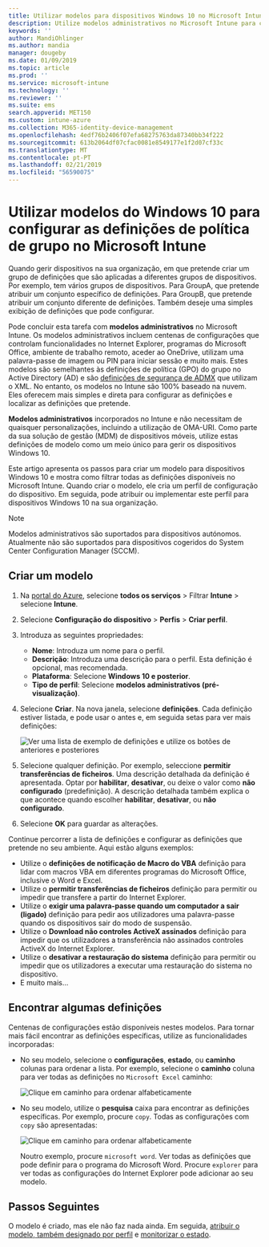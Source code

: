 ```yaml
---
title: Utilizar modelos para dispositivos Windows 10 no Microsoft Intune – Azure | Documentos da Microsoft
description: Utilize modelos administrativos no Microsoft Intune para criar grupos de definições para dispositivos Windows 10. Utilize estas definições num perfil de configuração do dispositivo para controlar programas do Office, proteger recursos do Internet Explorer, controlar o acesso para o OneDrive, usar recursos de área de trabalho remotos, ativar a reprodução automática, definir as definições de gestão de energia, utilizar a impressão de HTTP, utilize o utilizador diferente Opções de início de sessão e controlar o tamanho do registo de eventos.
keywords: ''
author: MandiOhlinger
ms.author: mandia
manager: dougeby
ms.date: 01/09/2019
ms.topic: article
ms.prod: ''
ms.service: microsoft-intune
ms.technology: ''
ms.reviewer: ''
ms.suite: ems
search.appverid: MET150
ms.custom: intune-azure
ms.collection: M365-identity-device-management
ms.openlocfilehash: 4edf76b2406f07efa68275763da87340bb34f222
ms.sourcegitcommit: 613b2064df07cfac0081e8549177e1f2d07cf33c
ms.translationtype: MT
ms.contentlocale: pt-PT
ms.lasthandoff: 02/21/2019
ms.locfileid: "56590075"
---
```

# <a name="use-windows-10-templates-to-configure-group-policy-settings-in-microsoft-intune"></a>Utilizar modelos do Windows 10 para configurar as definições de política de grupo no Microsoft Intune

Quando gerir dispositivos na sua organização, em que pretende criar um grupo de definições que são aplicadas a diferentes grupos de dispositivos. Por exemplo, tem vários grupos de dispositivos. Para GroupA, que pretende atribuir um conjunto específico de definições. Para GroupB, que pretende atribuir um conjunto diferente de definições. Também deseje uma simples exibição de definições que pode configurar.

Pode concluir esta tarefa com **modelos administrativos** no Microsoft Intune. Os modelos administrativos incluem centenas de configurações que controlam funcionalidades no Internet Explorer, programas do Microsoft Office, ambiente de trabalho remoto, aceder ao OneDrive, utilizam uma palavra-passe de imagem ou PIN para iniciar sessão e muito mais. Estes modelos são semelhantes às definições de política (GPO) do grupo no Active Directory (AD) e são [definições de segurança de ADMX](https://docs.microsoft.com/windows/client-management/mdm/understanding-admx-backed-policies) que utilizam o XML. No entanto, os modelos no Intune são 100% baseado na nuvem. Eles oferecem mais simples e direta para configurar as definições e localizar as definições que pretende.

**Modelos administrativos** incorporados no Intune e não necessitam de quaisquer personalizações, incluindo a utilização de OMA-URI. Como parte da sua solução de gestão (MDM) de dispositivos móveis, utilize estas definições de modelo como um meio único para gerir os dispositivos Windows 10.

Este artigo apresenta os passos para criar um modelo para dispositivos Windows 10 e mostra como filtrar todas as definições disponíveis no Microsoft Intune. Quando criar o modelo, ele cria um perfil de configuração do dispositivo. Em seguida, pode atribuir ou implementar este perfil para dispositivos Windows 10 na sua organização.

> [!NOTE]
> Modelos administrativos são suportados para dispositivos autónomos. Atualmente não são suportados para dispositivos cogeridos do System Center Configuration Manager (SCCM).

## <a name="create-a-template"></a>Criar um modelo

1. Na [portal do Azure](https://portal.azure.com), selecione **todos os serviços** > Filtrar **Intune** > selecione **Intune**.
2. Selecione **Configuração do dispositivo** > **Perfis** > **Criar perfil**.
3. Introduza as seguintes propriedades:

    - **Nome**: Introduza um nome para o perfil.
    - **Descrição**: Introduza uma descrição para o perfil. Esta definição é opcional, mas recomendada.
    - **Plataforma**: Selecione **Windows 10 e posterior**.
    - **Tipo de perfil**: Selecione **modelos administrativos (pré-visualização)**.

4. Selecione **Criar**. Na nova janela, selecione **definições**. Cada definição estiver listada, e pode usar o antes e, em seguida setas para ver mais definições:

    ![Ver uma lista de exemplo de definições e utilize os botões de anteriores e posteriores](./media/administrative-templates-windows/sample-settings-list-next-page.png)

5. Selecione qualquer definição. Por exemplo, seleccione **permitir transferências de ficheiros**. Uma descrição detalhada da definição é apresentada. Optar por **habilitar**, **desativar**, ou deixe o valor como **não configurado** (predefinição). A descrição detalhada também explica o que acontece quando escolher **habilitar**, **desativar**, ou **não configurado**.
6. Selecione **OK** para guardar as alterações.

Continue percorrer a lista de definições e configurar as definições que pretende no seu ambiente. Aqui estão alguns exemplos:

- Utilize o **definições de notificação de Macro do VBA** definição para lidar com macros VBA em diferentes programas do Microsoft Office, inclusive o Word e Excel.
- Utilize o **permitir transferências de ficheiros** definição para permitir ou impedir que transfere a partir do Internet Explorer.
- Utilize o **exigir uma palavra-passe quando um computador a sair (ligado)** definição para pedir aos utilizadores uma palavra-passe quando os dispositivos sair do modo de suspensão.
- Utilize o **Download não controles ActiveX assinados** definição para impedir que os utilizadores a transferência não assinados controles ActiveX do Internet Explorer.
- Utilize o **desativar a restauração do sistema** definição para permitir ou impedir que os utilizadores a executar uma restauração do sistema no dispositivo.
- E muito mais...

## <a name="find-some-settings"></a>Encontrar algumas definições

Centenas de configurações estão disponíveis nestes modelos. Para tornar mais fácil encontrar as definições específicas, utilize as funcionalidades incorporadas:

- No seu modelo, selecione o **configurações**, **estado**, ou **caminho** colunas para ordenar a lista. Por exemplo, selecione o **caminho** coluna para ver todas as definições no `Microsoft Excel` caminho:

  ![Clique em caminho para ordenar alfabeticamente](./media/administrative-templates-windows/path-filter-shows-excel-options.png)

- No seu modelo, utilize o **pesquisa** caixa para encontrar as definições específicas. Por exemplo, procure `copy`. Todas as configurações com `copy` são apresentadas:

  ![Clique em caminho para ordenar alfabeticamente](./media/administrative-templates-windows/search-copy-settings.png)

  Noutro exemplo, procure `microsoft word`. Ver todas as definições que pode definir para o programa do Microsoft Word. Procure `explorer` para ver todas as configurações do Internet Explorer pode adicionar ao seu modelo.

## <a name="next-steps"></a>Passos Seguintes

O modelo é criado, mas ele não faz nada ainda. Em seguida, [atribuir o modelo, também designado por perfil](device-profile-assign.md) e [monitorizar o estado](device-profile-monitor.md).
